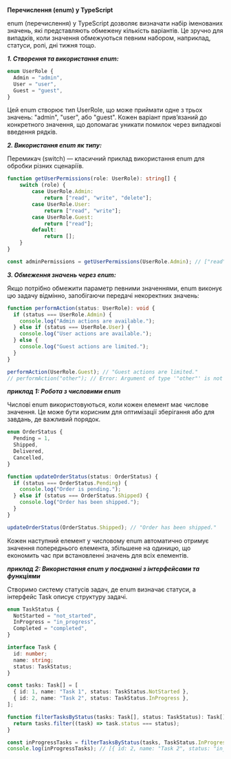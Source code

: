 **Перечислення (enum) у TypeScript**

enum (перечислення) у TypeScript дозволяє визначати набір іменованих значень, які представляють
обмежену кількість варіантів. 
Це зручно для випадків, коли значення обмежуються певним набором, наприклад, статуси, ролі, дні тижня тощо.

**_1. Створення та використання enum:_**

```ts
enum UserRole {
  Admin = "admin",
  User = "user",
  Guest = "guest",
}
```
Цей enum створює тип UserRole, що може приймати одне з трьох значень: "admin", "user", або "guest". 
Кожен варіант прив’язаний до конкретного значення, що допомагає уникати помилок через випадкові введення рядків.


**_2. Використання enum як типу:_**

Перемикач (switch) — класичний приклад використання enum для обробки різних сценаріїв.
```ts
function getUserPermissions(role: UserRole): string[] {
    switch (role) {
        case UserRole.Admin:
            return ["read", "write", "delete"];
        case UserRole.User:
            return ["read", "write"];
        case UserRole.Guest:
            return ["read"];
        default:
            return [];
    }
}

const adminPermissions = getUserPermissions(UserRole.Admin); // ["read", "write", "delete"]
```

**_3. Обмеження значень через enum:_**

Якщо потрібно обмежити параметр певними значеннями, enum виконує цю задачу відмінно, 
запобігаючи передачі некоректних значень:
```ts
function performAction(status: UserRole): void {
  if (status === UserRole.Admin) {
    console.log("Admin actions are available.");
  } else if (status === UserRole.User) {
    console.log("User actions are available.");
  } else {
    console.log("Guest actions are limited.");
  }
}

performAction(UserRole.Guest); // "Guest actions are limited."
// performAction("other"); // Error: Argument of type '"other"' is not assignable to parameter of type 'UserRole'
```

**_приклад 1: Робота з числовими enum_**

Числові enum використовуються, коли кожен елемент має числове значення. 
Це може бути корисним для оптимізації зберігання або для завдань, де важливий порядок.
```ts
enum OrderStatus {
  Pending = 1,
  Shipped,
  Delivered,
  Cancelled,
}

function updateOrderStatus(status: OrderStatus) {
  if (status === OrderStatus.Pending) {
    console.log("Order is pending.");
  } else if (status === OrderStatus.Shipped) {
    console.log("Order has been shipped.");
  }
}

updateOrderStatus(OrderStatus.Shipped); // "Order has been shipped."
```
Кожен наступний елемент у числовому enum автоматично отримує значення попереднього елемента, 
збільшене на одиницю, що економить час при встановленні значень для всіх елементів.


**_приклад 2: Використання enum у поєднанні з інтерфейсами та функціями_**

Створимо систему статусів задач, де enum визначає статуси, а інтерфейс Task описує структуру задачі.
```ts
enum TaskStatus {
  NotStarted = "not_started",
  InProgress = "in_progress",
  Completed = "completed",
}

interface Task {
  id: number;
  name: string;
  status: TaskStatus;
}

const tasks: Task[] = [
  { id: 1, name: "Task 1", status: TaskStatus.NotStarted },
  { id: 2, name: "Task 2", status: TaskStatus.InProgress },
];

function filterTasksByStatus(tasks: Task[], status: TaskStatus): Task[] {
  return tasks.filter((task) => task.status === status);
}

const inProgressTasks = filterTasksByStatus(tasks, TaskStatus.InProgress);
console.log(inProgressTasks); // [{ id: 2, name: "Task 2", status: "in_progress" }]
```

